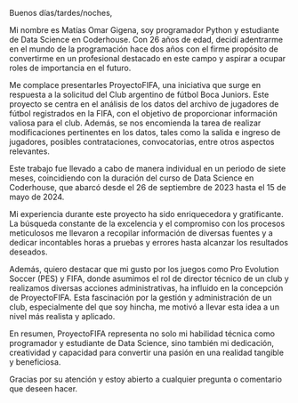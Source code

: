 Buenos días/tardes/noches,

Mi nombre es Matías Omar Gigena, soy programador Python y estudiante de Data Science en Coderhouse. Con 26 años de edad, decidí adentrarme en el mundo de la programación hace dos años con el firme propósito de convertirme en un profesional destacado en este campo y aspirar a ocupar roles de importancia en el futuro. 

Me complace presentarles ProyectoFIFA, una iniciativa que surge en respuesta a la solicitud del Club argentino de fútbol Boca Juniors. Este proyecto se centra en el análisis de los datos del archivo de jugadores de fútbol registrados en la FIFA, con el objetivo de proporcionar información valiosa para el club. Además, se nos encomienda la tarea de realizar modificaciones pertinentes en los datos, tales como la salida e ingreso de jugadores, posibles contrataciones, convocatorias, entre otros aspectos relevantes.

Este trabajo fue llevado a cabo de manera individual en un periodo de siete meses, coincidiendo con la duración del curso de Data Science en Coderhouse, que abarcó desde el 26 de septiembre de 2023 hasta el 15 de mayo de 2024.

Mi experiencia durante este proyecto ha sido enriquecedora y gratificante. La búsqueda constante de la excelencia y el compromiso con los procesos meticulosos me llevaron a recopilar información de diversas fuentes y a dedicar incontables horas a pruebas y errores hasta alcanzar los resultados deseados.

Además, quiero destacar que mi gusto por los juegos como Pro Evolution Soccer (PES) y FIFA, donde asumimos el rol de director técnico de un club y realizamos diversas acciones administrativas, ha influido en la concepción de ProyectoFIFA. Esta fascinación por la gestión y administración de un club, especialmente del que soy hincha, me motivó a llevar esta idea a un nivel más realista y aplicado.

En resumen, ProyectoFIFA representa no solo mi habilidad técnica como programador y estudiante de Data Science, sino también mi dedicación, creatividad y capacidad para convertir una pasión en una realidad tangible y beneficiosa.

Gracias por su atención y estoy abierto a cualquier pregunta o comentario que deseen hacer.
